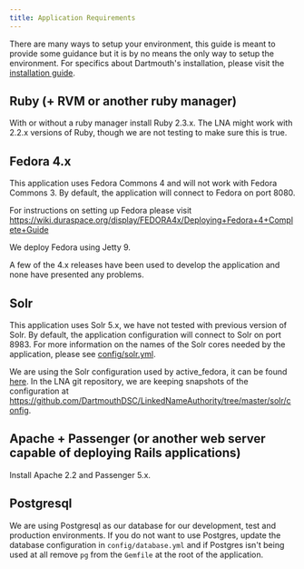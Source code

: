 ```yaml
---
title: Application Requirements
---
```


There are many ways to setup your environment, this guide is meant to provide some guidance but it is by no means the only way to setup the environment. For specifics about Dartmouth's installation, please visit the [installation guide](/server_configuration/installation_guide).

## Ruby (+ RVM or another ruby manager)
With or without a ruby manager install Ruby 2.3.x. The LNA might work with 2.2.x versions of Ruby, though we are not testing to make sure this is true.

## Fedora 4.x
This application uses Fedora Commons 4 and will not work with Fedora Commons 3. By default, the application will connect to Fedora on port 8080.

For instructions on setting up Fedora please visit <https://wiki.duraspace.org/display/FEDORA4x/Deploying+Fedora+4+Complete+Guide>

We deploy Fedora using Jetty 9.

A few of the 4.x releases have been used to develop the application and none have presented any problems.

## Solr
This application uses Solr 5.x, we have not tested with previous version of Solr. By default, the application configuration will connect to Solr on port 8983. For more information on the names of the Solr cores needed by the application, please see [config/solr.yml](https://github.com/DartmouthDSC/LinkedNameAuthority/blob/master/config/solr.yml).

We are using the Solr configuration used by active_fedora, it can be found [here](https://github.com/projecthydra/active_fedora/tree/master/solr/config). In the LNA git repository, we are keeping snapshots of the configuration at <https://github.com/DartmouthDSC/LinkedNameAuthority/tree/master/solr/config>.

## Apache + Passenger (or another web server capable of deploying Rails applications)
Install Apache 2.2 and Passenger 5.x.

## Postgresql
We are using Postgresql as our database for our development, test and production environments.
If you do not want to use Postgres, update the database configuration in `config/database.yml` and if Postgres isn't being used at all remove `pg` from the `Gemfile` at the root of the application.

